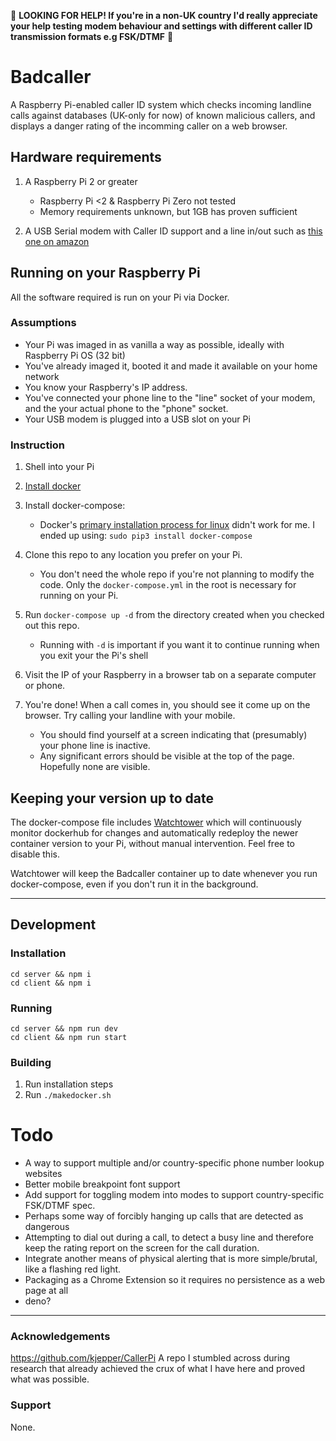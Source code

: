 🚨 **LOOKING FOR HELP! If you're in a non-UK country I'd really appreciate your help testing modem behaviour and settings with different caller ID transmission formats e.g FSK/DTMF** 🚨

# Badcaller

A Raspberry Pi-enabled caller ID system which checks incoming landline calls against databases (UK-only for now) of known malicious callers, and displays a danger rating of the incomming caller on a web browser.

## Hardware requirements

1. A Raspberry Pi 2 or greater

   - Raspberry Pi <2 & Raspberry Pi Zero not tested
   - Memory requirements unknown, but 1GB has proven sufficient

2. A USB Serial modem with Caller ID support and a line in/out such as [this one on amazon](https://www.amazon.co.uk/gp/product/B016MXLCEQ/ref=ppx_yo_dt_b_asin_title_o01_s00?ie=UTF8&psc=1)

## Running on your Raspberry Pi

All the software required is run on your Pi via Docker.

### Assumptions

- Your Pi was imaged in as vanilla a way as possible, ideally with Raspberry Pi OS (32 bit)
- You've already imaged it, booted it and made it available on your home network
- You know your Raspberry's IP address.
- You've connected your phone line to the "line" socket of your modem, and the your actual phone to the "phone" socket.
- Your USB modem is plugged into a USB slot on your Pi

### Instruction

1. Shell into your Pi
2. [Install docker](https://phoenixnap.com/kb/docker-on-raspberry-pi)
3. Install docker-compose:

   - Docker's [primary installation process for linux](https://docs.docker.com/compose/install/#install-compose-on-linux-systems) didn't work for me. I ended up using: `sudo pip3 install docker-compose`

4. Clone this repo to any location you prefer on your Pi.
   - You don't need the whole repo if you're not planning to modify the code. Only the `docker-compose.yml` in the root is necessary for running on your Pi.
5. Run `docker-compose up -d` from the directory created when you checked out this repo.
   - Running with `-d` is important if you want it to continue running when you exit your the Pi's shell
6. Visit the IP of your Raspberry in a browser tab on a separate computer or phone.
7. You're done! When a call comes in, you should see it come up on the browser. Try calling your landline with your mobile.

   - You should find yourself at a screen indicating that (presumably) your phone line is inactive.
   - Any significant errors should be visible at the top of the page. Hopefully none are visible.

## Keeping your version up to date

The docker-compose file includes [Watchtower](https://containrrr.dev/watchtower/) which will continuously monitor dockerhub for changes and automatically redeploy the newer container version to your Pi, without manual intervention. Feel free to disable this.

Watchtower will keep the Badcaller container up to date whenever you run docker-compose, even if you don't run it in the background.

---

## Development

### Installation

```
cd server && npm i
cd client && npm i
```

### Running

```
cd server && npm run dev
cd client && npm run start
```

### Building

1. Run installation steps
2. Run `./makedocker.sh`

# Todo

- A way to support multiple and/or country-specific phone number lookup websites
- Better mobile breakpoint font support
- Add support for toggling modem into modes to support country-specific FSK/DTMF spec.
- Perhaps some way of forcibly hanging up calls that are detected as dangerous
- Attempting to dial out during a call, to detect a busy line and therefore keep the rating report on the screen for the call duration.
- Integrate another means of physical alerting that is more simple/brutal, like a flashing red light.
- Packaging as a Chrome Extension so it requires no persistence as a web page at all
- deno?

---

### Acknowledgements

https://github.com/kjepper/CallerPi A repo I stumbled across during research that already achieved the crux of what I have here and proved what was possible.

### Support

None.

```

```
